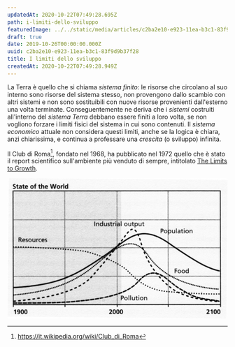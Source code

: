 ```yaml
---
updatedAt: 2020-10-22T07:49:28.695Z
path: i-limiti-dello-sviluppo
featuredImage: ../../static/media/articles/c2ba2e10-e923-11ea-b3c1-83f9d9b37f28/ltg-base-case-scenario-2004.jpg
draft: true
date: 2019-10-26T00:00:00.000Z
uuid: c2ba2e10-e923-11ea-b3c1-83f9d9b37f28
title: I limiti dello sviluppo
createdAt: 2020-10-22T07:49:28.949Z
---
```


La Terra è quello che si chiama _sistema finito_: le risorse che circolano al suo interno sono risorse del sistema stesso, non provengono dallo scambio con altri sistemi e non sono sostituibili con nuove risorse provenienti dall'esterno una volta terminate.
Conseguentemente ne deriva che i _sistemi_ costruiti all'interno del _sistema Terra_ debbano essere finiti a loro volta, se non vogliono forzare i limiti fisici del sistema in cui sono contenuti.
Il _sistema economico_ attuale non considera questi limiti, anche se la logica è chiara, anzi chiarissima, e continua a professare una _crescita_ (o sviluppo) infinita.

Il Club di Roma[^limits-to-growth], fondato nel 1968, ha pubblicato nel 1972 quello che è stato il report scientifico sull'ambiente più venduto di sempre, intitolato [The Limits to Growth](http://www.donellameadows.org/wp-content/userfiles/Limits-to-Growth-digital-scan-version.pdf).

![LTG Base Case Scenario](../../static/media/img/LTG-base-case-scenario-2004.jpg)

[^limits-to-growth]: https://it.wikipedia.org/wiki/Club_di_Roma
